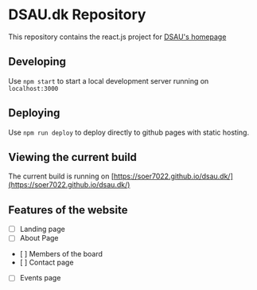 # DSAU.dk Repository
This repository contains the react.js project for [DSAU's homepage](http://dsau.dk)

## Developing
Use `npm start` to start a local development server running on `localhost:3000`

## Deploying
Use `npm run deploy` to deploy directly to github pages with static hosting. 

## Viewing the current build
The current build is running on [https://soer7022.github.io/dsau.dk/](https://soer7022.github.io/dsau.dk/)

## Features of the website
- [ ] Landing page
- [ ] About Page
- [ ] Members of the board
- [ ] Contact page
- [ ] Events page
